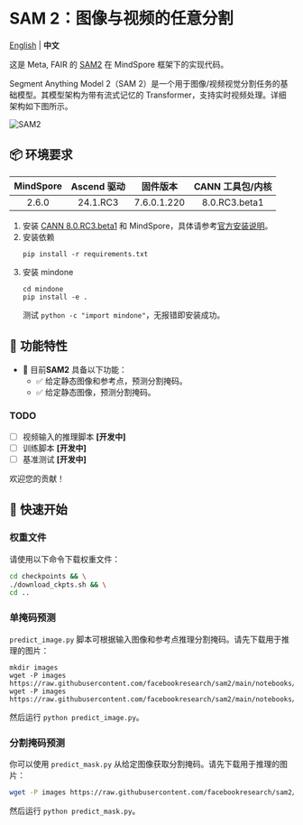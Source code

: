 # SAM 2：图像与视频的任意分割

[English](README.md) | **中文**

这是 Meta, FAIR 的 [SAM2](https://github.com/facebookresearch/sam2) 在 MindSpore 框架下的实现代码。

Segment Anything Model 2（SAM 2）是一个用于图像/视频视觉分割任务的基础模型。其模型架构为带有流式记忆的 Transformer，支持实时视频处理。详细架构如下图所示。

![SAM2](https://github.com/facebookresearch/sam2/blob/main/assets/model_diagram.png?raw=true)

## 📦 环境要求

<div align="center">

| MindSpore | Ascend 驱动 | 固件版本 | CANN 工具包/内核 |
|:---------:|:-----------:|:--------:|:----------------:|
|   2.6.0   | 24.1.RC3    | 7.6.0.1.220 | 8.0.RC3.beta1 |

</div>

1. 安装 [CANN 8.0.RC3.beta1](https://www.hiascend.com/developer/download/community/result?module=cann&cann=8.0.RC3.beta1) 和 MindSpore，具体请参考[官方安装说明](https://www.mindspore.cn/install)。
2. 安装依赖
    ```shell
    pip install -r requirements.txt
    ```
3. 安装 mindone
    ```
    cd mindone
    pip install -e .
    ```
    测试 `python -c "import mindone"`，无报错即安装成功。

## 🔆 功能特性

- 📍 目前**SAM2** 具备以下功能：
    - ✅ 给定静态图像和参考点，预测分割掩码。
    - ✅ 给定静态图像，预测分割掩码。

### TODO
* [ ] 视频输入的推理脚本 **[开发中]**
* [ ] 训练脚本 **[开发中]**
* [ ] 基准测试 **[开发中]**

欢迎您的贡献！

## 🚀 快速开始

### 权重文件

请使用以下命令下载权重文件：
```bash
cd checkpoints && \
./download_ckpts.sh && \
cd ..
```

### 单掩码预测

`predict_image.py` 脚本可根据输入图像和参考点推理分割掩码。请先下载用于推理的图片：
```
mkdir images
wget -P images https://raw.githubusercontent.com/facebookresearch/sam2/main/notebooks/images/truck.jpg
wget -P images https://raw.githubusercontent.com/facebookresearch/sam2/main/notebooks/images/groceries.jpg
```
然后运行 `python predict_image.py`。

### 分割掩码预测

你可以使用 `predict_mask.py` 从给定图像获取分割掩码。请先下载用于推理的图片：
```bash
wget -P images https://raw.githubusercontent.com/facebookresearch/sam2/main/notebooks/images/cars.jpg
```
然后运行 `python predict_mask.py`。
